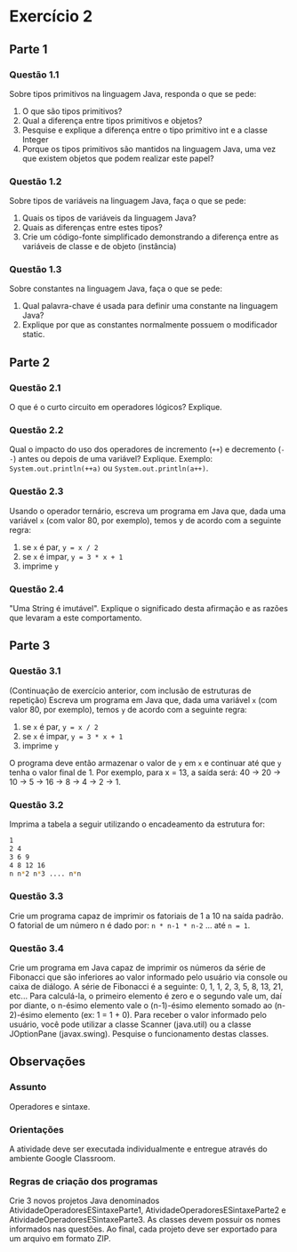 # **Exercício 2**

## Parte 1

### Questão 1.1

Sobre tipos primitivos na linguagem Java, responda o que se pede:

1. O que são tipos primitivos?
2. Qual a diferença entre tipos primitivos e objetos?
3. Pesquise e explique a diferença entre o tipo primitivo int e a classe Integer
4. Porque os tipos primitivos são mantidos na linguagem Java, uma vez que existem objetos que podem realizar este papel?

### Questão 1.2

Sobre tipos de variáveis na linguagem Java, faça o que se pede:

1. Quais os tipos de variáveis da linguagem Java?
2. Quais as diferenças entre estes tipos?
3. Crie um código-fonte simplificado demonstrando a diferença entre as variáveis de classe e de objeto (instância)

### Questão 1.3

Sobre constantes na linguagem Java, faça o que se pede:

1. Qual palavra-chave é usada para definir uma constante na linguagem Java?
2. Explique por que as constantes normalmente possuem o modificador static.

## Parte 2

### Questão 2.1

O que é o curto circuito em operadores lógicos? Explique.

### Questão 2.2

Qual o impacto do uso dos operadores de incremento (`++`) e decremento (`--`) antes ou depois de
uma variável? Explique. Exemplo: `System.out.println(++a)` ou `System.out.println(a++)`.

### Questão 2.3

Usando o operador ternário, escreva um programa em Java que, dada uma variável `x` (com valor
80, por exemplo), temos y de acordo com a seguinte regra:

1. se `x` é par, `y = x / 2`
2. se `x` é impar, `y = 3 * x + 1`
3. imprime `y`

### Questão 2.4

"Uma String é imutável". Explique o significado desta afirmação e as razões que levaram a este
comportamento.

## Parte 3

### Questão 3.1

(Continuação de exercício anterior, com inclusão de estruturas de repetição) Escreva um programa
em Java que, dada uma variável `x` (com valor 80, por exemplo), temos `y` de acordo com a seguinte
regra:

1. se `x` é par, `y = x / 2`
2. se `x` é impar, `y = 3 * x + 1`
3. imprime `y`

O programa deve então armazenar o valor de `y` em `x` e continuar até que `y` tenha o valor final
de 1. Por exemplo, para x = 13, a saída será: 40 -> 20 -> 10 -> 5 -> 16 -> 8 -> 4 -> 2 -> 1.

### Questão 3.2

Imprima a tabela a seguir utilizando o encadeamento da estrutura for:

```bash
1
2 4
3 6 9
4 8 12 16
n n*2 n*3 .... n*n
```

### Questão 3.3

Crie um programa capaz de imprimir os fatoriais de 1 a 10 na saída padrão. O fatorial de um
número n é dado por: `n * n-1 * n-2` ... até `n = 1`.

### Questão 3.4

Crie um programa em Java capaz de imprimir os números da série de Fibonacci que são inferiores
ao valor informado pelo usuário via console ou caixa de diálogo. A série de Fibonacci é a seguinte:
0, 1, 1, 2, 3, 5, 8, 13, 21, etc... Para calculá-la, o primeiro elemento é zero e o segundo vale um, daí
por diante, o n-ésimo elemento vale o (n-1)-ésimo elemento somado ao (n-2)-ésimo elemento (ex: 1
= 1 + 0). Para receber o valor informado pelo usuário, você pode utilizar a classe Scanner (java.util)
ou a classe JOptionPane (javax.swing). Pesquise o funcionamento destas classes.

## Observações

### Assunto

Operadores e sintaxe.

### Orientações

A atividade deve ser executada individualmente e entregue através do ambiente Google Classroom.

### Regras de criação dos programas

Crie 3 novos projetos Java denominados AtividadeOperadoresESintaxeParte1, AtividadeOperadoresESintaxeParte2 e AtividadeOperadoresESintaxeParte3.
As classes devem possuir os nomes informados nas questões. Ao final, cada projeto deve ser exportado para um arquivo em formato
ZIP.
